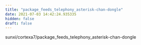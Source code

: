 ```yaml
---
title: "package_feeds_telephony_asterisk-chan-dongle"
date: 2021-07-03 14:42:24.935335
hidden: false
draft: false
---
```


sunxi/cortexa7/package_feeds_telephony_asterisk-chan-dongle

